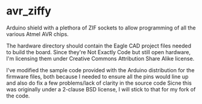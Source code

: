 avr_ziffy
=========

Arduino shield with a plethora of ZIF sockets to allow programming of all the
various Atmel AVR chips.

The hardware directory should contain the Eagle CAD project files needed to
build the board. Since they're Not Exactly Code but still open hardware, I'm
licensing them under Creative Commons Attribution Share Alike license.

I've modified the sample code provided with the Arduino distribution for the
firmware files, both because I needed to ensure all the pins would line up and
also do fix a few problems/lack of clarity in the source code Sicne this was
originally under a 2-clause BSD license, I will stick to that for my fork of
the code.
